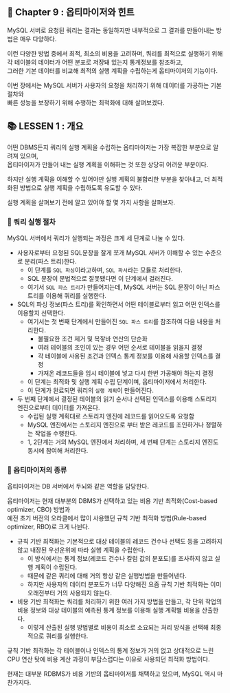 ## 🌈 Chapter 9 : 옵티마이저와 힌트
MySQL 서버로 요청된 쿼리는 결과는 동일하지만 내부적으로 그 결과를 만들어내는 방법은 매우 다양하다.

이런 다양한 방법 중에서 최적, 최소의 비용을 고려하며, 쿼리를 최적으로 실행하기 위해 각 테이블의 데이터가 어떤 분포로 저장돼 있는지 통계정보를 참조하고,     
그러한 기본 데이터를 비교해 최적의 실행 계획을 수립하는게 옵티마이저의 기능이다.

이번 장에서는 MySQL 서버가 사용자의 요청을 처리하기 위해 데이터를 가공하는 기본 절차와     
빠른 성능을 보장하기 위해 수행하는 최적화에 대해 살펴보겠다.

## 📚 LESSEN 1 : 개요
어떤 DBMS든지 쿼리의 실행 계획을 수립하는 옵티마이저는 가장 복잡한 부분으로 알려져 있으며,    
옵티마이저가 만들어 내는 실행 계획을 이해하는 것 또한 상당히 어려운 부분이다.

하지만 실행 계획을 이해할 수 있어야만 실행 계획의 불합리한 부분을 찾아내고, 더 최적화된 방법으로 실행 계획을 수립하도록 유도할 수 있다.     

실행 계획을 살펴보기 전에 알고 있어야 할 몇 가지 사항을 살펴보자.

### 🎈 쿼리 실행 절차
MySQL 서버에서 쿼리가 실행되는 과정은 크게 세 단계로 나눌 수 있다.

- 사용자로부터 요청된 SQL문장을 잘게 쪼개 MySQL 서버가 이해할 수 있는 수준으로 분리(파스 트리)한다.
  - 이 단계를 `SQL 파싱`이라고하며, `SQL 파서`라는 모듈로 처리한다.
  - SQL 문장이 문법적으로 잘못됐다면 이 단계에서 걸러진다.
  - 여기서 `SQL 파스 트리`가 만들어지는데, MySQL 서버는 SQL 문장이 아닌 파스 트리를 이용해 쿼리를 실행한다.
- SQL의 파싱 정보(파스 트리)를 확인하면서 어떤 테이블로부터 읽고 어떤 인덱스를 이용할지 선택한다.
  - 여기서는 첫 번째 단계에서 만들어진 `SQL 파스 트리`를 참조하여 다음 내용을 처리한다.
    - 불필요한 조건 제거 및 복잫바 연산의 단순화
    - 여러 테이블의 조인이 있는 경우 어떤 순서로 테이블을 읽을지 결정
    - 각 테이블에 사용된 조건과 인덱스 통계 정보를 이용해 사용할 인덱스를 결정
    - 가져온 레코드들을 임시 테이블에 넣고 다시 한번 가공해야 하는지 결정
  - 이 단계는 최적화 및 실행 계획 수립 단계이며, 옵티마이저에서 처리한다.
  - 이 단계가 완료되면 쿼리의 `실행 계획`이 만들어진다.
- 두 번째 단계에서 결정된 테이블의 읽기 순서나 선택된 인덱스를 이용해 스토리지 엔진으로부터 데이터를 가져온다.
  - 수립된 실행 계획대로 스토리지 엔진에 레코드를 읽어오도록 요청함
  - MySQL 엔진에서는 스토리지 엔진으로 부터 받은 레코드를 조인하거나 정렬하는 작업을 수행한다.
  - 1, 2단계는 거의 MySQL 엔진에서 처리하며, 세 번째 단계는 스토리지 엔진도 동시에 참여해 처리한다.

### 🎈 옵티마이저의 종류
옵티마이저는 DB 서버에서 두뇌와 같은 역할을 담당한다.    

옵티마이저는 현재 대부분의 DBMS가 선택하고 있는 비용 기반 최적화(Cost-based optimizer, CBO) 방법과     
예전 초기 버전의 오라클에서 많이 사용했던 규칙 기반 최적화 방법(Rule-based optimizer, RBO)로 크게 나뉜다.

- 규칙 기반 최적화는 기본적으로 대상 테이블의 레코드 건수나 선택도 등을 고려하지 않고 내장된 우선운위에 따라 실행 계획을 수립한다.
  - 이 방식에서는 통계 정보(레코드 건수나 칼럼 값의 분포도)를 조사하지 않고 실행 계획이 수립된다.
  - 때문에 같은 쿼리에 대해 거의 항상 같은 실행방법을 만들어낸다.
  - 하지만 사용자의 데이터 분포도가 너무 다양해진 요즘 규칙 기반 최적화는 이미 오래전부터 거의 사용되지 않는다.
- 비용 기반 최적화는 쿼리를 처리하기 위한 여러 가지 방법을 만들고, 각 단위 작업의 비용 정보와 대상 테이블의 예측된 통계 정보를 이용해 실행 계획별 비용을 산출한다.
  - 이렇게 산출된 실행 방법별로 비용이 최소로 소요되는 처리 방식을 선택해 최종적으로 쿼리를 실행한다.

규칙 기반 최적화는 각 테이블이나 인덱스의 통계 정보가 거의 없고 상대적으로 느린 CPU 연산 탓에 비용 계산 과정이 부담스럽다는 이유로 사용되던 최적화 방법이다.

현재는 대부분 RDBMS가 비용 기반의 옵티마이저를 채택하고 있으며, MySQL 역시 마찬가지다.

